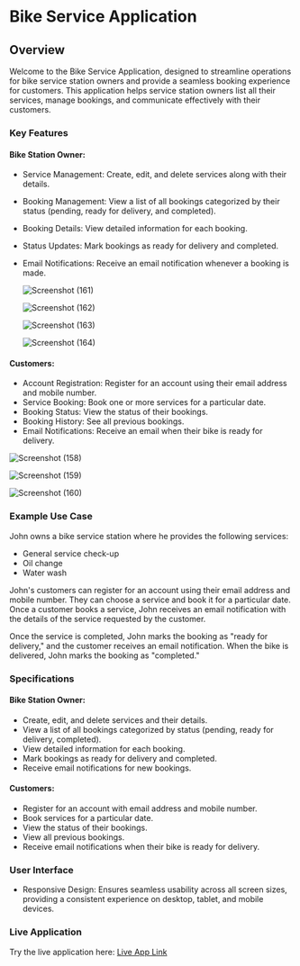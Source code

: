 # Bike Service Application

## Overview

Welcome to the Bike Service Application, designed to streamline operations for bike service station owners and provide a seamless booking experience for customers. This application helps service station owners list all their services, manage bookings, and communicate effectively with their customers.

### Key Features

#### Bike Station Owner:
- Service Management: Create, edit, and delete services along with their details.
- Booking Management: View a list of all bookings categorized by their status (pending, ready for delivery, and completed).
- Booking Details: View detailed information for each booking.
- Status Updates: Mark bookings as ready for delivery and completed.
- Email Notifications: Receive an email notification whenever a booking is made.

  ![Screenshot (161)](https://github.com/user-attachments/assets/e4c4ab1b-f239-4479-ad8e-84bcdc0fc73b)
  
  ![Screenshot (162)](https://github.com/user-attachments/assets/b650be3c-fb3e-4fc6-995e-eb74943f9ce7)
  
  ![Screenshot (163)](https://github.com/user-attachments/assets/952bbc4f-1311-40c3-af51-b6dac7fa106d)
  
  ![Screenshot (164)](https://github.com/user-attachments/assets/54efbea4-1be1-4742-85d4-09500f771439)

#### Customers:
- Account Registration: Register for an account using their email address and mobile number.
- Service Booking: Book one or more services for a particular date.
- Booking Status: View the status of their bookings.
- Booking History: See all previous bookings.
- Email Notifications: Receive an email when their bike is ready for delivery.
  
![Screenshot (158)](https://github.com/user-attachments/assets/c2ef50f0-9ed1-4f42-a977-13f876c115e7)

![Screenshot (159)](https://github.com/user-attachments/assets/b4468bfa-9ef6-4518-a08a-267b3d5758bc)

![Screenshot (160)](https://github.com/user-attachments/assets/dad9c49c-b5f4-42cd-a1b1-cb1d554ffd75)


### Example Use Case
John owns a bike service station where he provides the following services:
- General service check-up
- Oil change
- Water wash

John's customers can register for an account using their email address and mobile number. They can choose a service and book it for a particular date. Once a customer books a service, John receives an email notification with the details of the service requested by the customer.

Once the service is completed, John marks the booking as "ready for delivery," and the customer receives an email notification. When the bike is delivered, John marks the booking as "completed."

### Specifications

#### Bike Station Owner:
- Create, edit, and delete services and their details.
- View a list of all bookings categorized by status (pending, ready for delivery, completed).
- View detailed information for each booking.
- Mark bookings as ready for delivery and completed.
- Receive email notifications for new bookings.

#### Customers:
- Register for an account with email address and mobile number.
- Book services for a particular date.
- View the status of their bookings.
- View all previous bookings.
- Receive email notifications when their bike is ready for delivery.

### User Interface

- Responsive Design: Ensures seamless usability across all screen sizes, providing a consistent experience on desktop, tablet, and mobile devices.

### Live Application

Try the live application here: [Live App Link](https://main--bike-service-app000.netlify.app)
